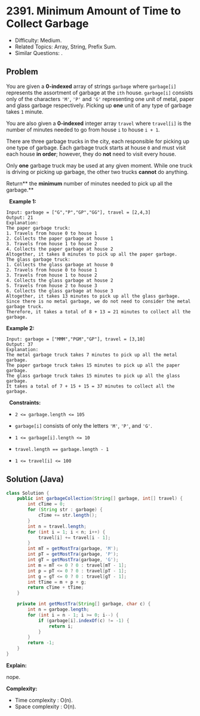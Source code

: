 # 2391. Minimum Amount of Time to Collect Garbage

- Difficulty: Medium.
- Related Topics: Array, String, Prefix Sum.
- Similar Questions: .

## Problem

You are given a **0-indexed** array of strings ```garbage``` where ```garbage[i]``` represents the assortment of garbage at the ```ith``` house. ```garbage[i]``` consists only of the characters ```'M'```, ```'P'``` and ```'G'``` representing one unit of metal, paper and glass garbage respectively. Picking up **one** unit of any type of garbage takes ```1``` minute.

You are also given a **0-indexed** integer array ```travel``` where ```travel[i]``` is the number of minutes needed to go from house ```i``` to house ```i + 1```.

There are three garbage trucks in the city, each responsible for picking up one type of garbage. Each garbage truck starts at house ```0``` and must visit each house **in order**; however, they do **not** need to visit every house.

Only **one** garbage truck may be used at any given moment. While one truck is driving or picking up garbage, the other two trucks **cannot** do anything.

Return** the **minimum** number of minutes needed to pick up all the garbage.**

 
**Example 1:**

```
Input: garbage = ["G","P","GP","GG"], travel = [2,4,3]
Output: 21
Explanation:
The paper garbage truck:
1. Travels from house 0 to house 1
2. Collects the paper garbage at house 1
3. Travels from house 1 to house 2
4. Collects the paper garbage at house 2
Altogether, it takes 8 minutes to pick up all the paper garbage.
The glass garbage truck:
1. Collects the glass garbage at house 0
2. Travels from house 0 to house 1
3. Travels from house 1 to house 2
4. Collects the glass garbage at house 2
5. Travels from house 2 to house 3
6. Collects the glass garbage at house 3
Altogether, it takes 13 minutes to pick up all the glass garbage.
Since there is no metal garbage, we do not need to consider the metal garbage truck.
Therefore, it takes a total of 8 + 13 = 21 minutes to collect all the garbage.
```

**Example 2:**

```
Input: garbage = ["MMM","PGM","GP"], travel = [3,10]
Output: 37
Explanation:
The metal garbage truck takes 7 minutes to pick up all the metal garbage.
The paper garbage truck takes 15 minutes to pick up all the paper garbage.
The glass garbage truck takes 15 minutes to pick up all the glass garbage.
It takes a total of 7 + 15 + 15 = 37 minutes to collect all the garbage.
```

 
**Constraints:**


	
- ```2 <= garbage.length <= 105```
	
- ```garbage[i]``` consists of only the letters ```'M'```, ```'P'```, and ```'G'```.
	
- ```1 <= garbage[i].length <= 10```
	
- ```travel.length == garbage.length - 1```
	
- ```1 <= travel[i] <= 100```



## Solution (Java)

```java
class Solution {
    public int garbageCollection(String[] garbage, int[] travel) {
        int cTime = 0;
        for (String str : garbage) {
            cTime += str.length();
        }
        int n = travel.length;
        for (int i = 1; i < n; i++) {
            travel[i] += travel[i - 1];
        }
        int mT = getMostTra(garbage, 'M');
        int pT = getMostTra(garbage, 'P');
        int gT = getMostTra(garbage, 'G');
        int m = mT <= 0 ? 0 : travel[mT - 1];
        int p = pT <= 0 ? 0 : travel[pT - 1];
        int g = gT <= 0 ? 0 : travel[gT - 1];
        int tTime = m + p + g;
        return cTime + tTime;
    }

    private int getMostTra(String[] garbage, char c) {
        int n = garbage.length;
        for (int i = n - 1; i >= 0; i--) {
            if (garbage[i].indexOf(c) != -1) {
                return i;
            }
        }
        return -1;
    }
}
```

**Explain:**

nope.

**Complexity:**

* Time complexity : O(n).
* Space complexity : O(n).

